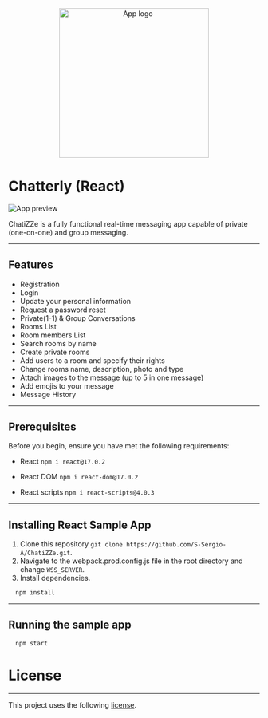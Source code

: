 <div style="width:100%">
        <div align="center" style="margin-block: 40px">
        <img align="center" width="300" src="https://res.cloudinary.com/gachi322/image/upload/v1628539170/ChatiZZe/logo_tvuvuw.svg" alt="App logo"/>
        </div>    
</div>

# Chatterly (React)

![App preview](https://res.cloudinary.com/gachi322/image/upload/v1628787931/ChatiZZe/preview_jbikmo.png "Preview")

ChatiZZe is a fully functional real-time messaging app capable of private (one-on-one) and group messaging.

---

## Features

- Registration
- Login
- Update your personal information
- Request a password reset
- Private(1-1) & Group Conversations
- Rooms List
- Room members List
- Search rooms by name
- Create private rooms
- Add users to a room and specify their rights
- Change rooms name, description, photo and type
- Attach images to the message (up to 5 in one message)
- Add emojis to your message
- Message History

---

## Prerequisites

Before you begin, ensure you have met the following requirements:

- React `npm i react@17.0.2`

- React DOM `npm i react-dom@17.0.2`

- React scripts `npm i react-scripts@4.0.3`

---

## Installing React Sample App

1. Clone this repository `git clone https://github.com/S-Sergio-A/ChatiZZe.git`.
2. Navigate to the webpack.prod.config.js file in the root directory and change `WSS_SERVER`.
3. Install dependencies.

```javascript
  npm install
```

---

## Running the sample app

```javascript
  npm start
```

# License

---

This project uses the following [license](https://github.com/S-Sergio-A/ChatiZZe/blob/master/LICENSE).
